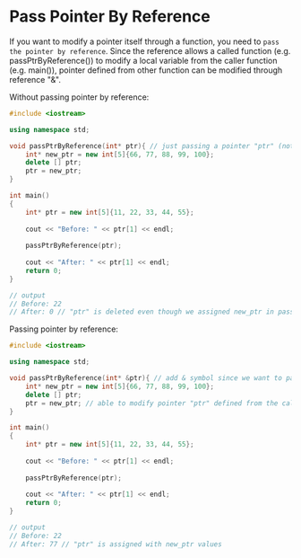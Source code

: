 # Pass Pointer By Reference

If you want to modify a pointer itself through a function, you need to ```pass the pointer by reference```. Since the reference allows a called function (e.g. passPtrByReference()) to modify a local variable from the caller function (e.g. main()), pointer defined from other function can be modified through reference "&".

Without passing pointer by reference:
```c++
#include <iostream>

using namespace std;

void passPtrByReference(int* ptr){ // just passing a pointer "ptr" (note that this is not pass by reference)
    int* new_ptr = new int[5]{66, 77, 88, 99, 100};
    delete [] ptr;
    ptr = new_ptr;
}

int main()
{
    int* ptr = new int[5]{11, 22, 33, 44, 55};
    
    cout << "Before: " << ptr[1] << endl;
    
    passPtrByReference(ptr);
    
    cout << "After: " << ptr[1] << endl;
    return 0;
}

// output
// Before: 22
// After: 0 // "ptr" is deleted even though we assigned new_ptr in passPtrByReference() function
```

Passing pointer by reference:
```c++
#include <iostream>

using namespace std;

void passPtrByReference(int* &ptr){ // add & symbol since we want to pass the pointer "ptr" by reference 
    int* new_ptr = new int[5]{66, 77, 88, 99, 100};
    delete [] ptr;
    ptr = new_ptr; // able to modify pointer "ptr" defined from the caller (in this case, main()) function
}

int main()
{
    int* ptr = new int[5]{11, 22, 33, 44, 55};
    
    cout << "Before: " << ptr[1] << endl;
    
    passPtrByReference(ptr);
    
    cout << "After: " << ptr[1] << endl;
    return 0;
}

// output
// Before: 22
// After: 77 // "ptr" is assigned with new_ptr values
```
